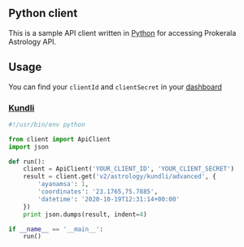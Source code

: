 ## Python client

This is a sample API client written in [Python](https://www.python.org/) for accessing Prokerala Astrology API.

## Usage

You can find your `clientId` and `clientSecret` in your [dashboard](https://api.prokerala.com/account/client)


### [Kundli](https://api.prokerala.com/docs#operation/get-kundli)

```python
#!/usr/bin/env python

from client import ApiClient
import json

def run():
    client = ApiClient('YOUR_CLIENT_ID', 'YOUR_CLIENT_SECRET')
    result = client.get('v2/astrology/kundli/advanced', {
        'ayanamsa': 1,
        'coordinates': '23.1765,75.7885',
        'datetime': '2020-10-19T12:31:14+00:00'
    })
    print json.dumps(result, indent=4)

if __name__ == '__main__':
    run()

```
